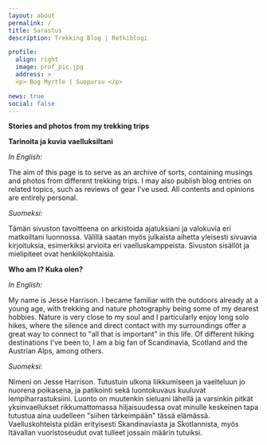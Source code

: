 ```yaml
---
layout: about
permalink: /
title: Sarastus
description: Trekking Blog | Retkiblogi

profile:
  align: right
  image: prof_pic.jpg
  address: >
  <p> Bog Myrtle | Suopursu </p>

news: true
social: false
---
```


**Stories and photos from my trekking trips**

**Tarinoita ja kuvia vaelluksiltani**

_In English:_

The aim of this page is to serve as an archive of sorts, containing musings and photos from different trekking trips. I may also publish blog entries on related topics, such as reviews of gear I've used. All contents and opinions are entirely personal.

_Suomeksi:_

Tämän sivuston tavoitteena on arkistoida ajatuksiani ja valokuvia eri matkoiltani luonnossa. Välillä saatan myös julkaista aihetta yleisesti sivuavia kirjoituksia, esimerkiksi arvioita eri vaelluskamppeista. Sivuston sisällöt ja mielipiteet ovat henkilökohtaisia.

**Who am I? Kuka olen?**

_In English:_

My name is Jesse Harrison. I became familiar with the outdoors already at a young age, with trekking and nature photography being some of my dearest hobbies. Nature is very close to my soul and I particularly enjoy long solo hikes, where the silence and direct contact with my surroundings offer a great way to connect to "all that is important" in this life. Of different hiking destinations I've been to, I am a big fan of Scandinavia, Scotland and the Austrian Alps, among others.

_Suomeksi:_

Nimeni on Jesse Harrison. Tutustuin ulkona liikkumiseen ja vaelteluun jo nuorena poikasena, ja patikointi sekä luontokuvaus kuuluvat lempiharrastuksiini. Luonto on muutenkin sieluani lähellä ja varsinkin pitkät yksinvaellukset rikkumattomassa hiljaisuudessa ovat minulle keskeinen tapa tutustua aina uudelleen "siihen tärkeimpään" tässä elämässä. Vaelluskohteista pidän erityisesti Skandinaviasta ja Skotlannista, myös Itävallan vuoristoseudut ovat tulleet jossain määrin tutuiksi.